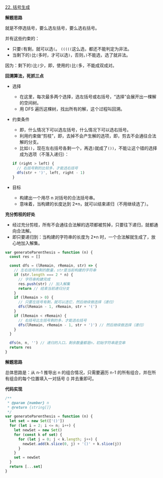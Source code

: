 [22. 括号生成](https://leetcode.cn/problems/generate-parentheses/)

**解题思路**

就是不停选括号，要么选左括号，要么选右括号。

并有这些约束的：

- 只要`(`有剩，就可以选`(`。 `(((((`这么选，都还不能判定为非法。
- 当剩下的`)`比`(`多时，才可以选`)`，否则，`)`不能选，选了就非法。

因为：剩下的`)`比`(`少，即，使用的`)`比`(`多，不能成双成对。

**回溯算法，死抓三点**

- 选择

  - 在这里，每次最多两个选择，选左括号或右括号，“选择”会展开出一棵解的空间树。
  - 用 DFS 遍历这棵树，找出所有的解，这个过程叫回溯。

- 约束条件

  - 即，什么情况下可以选左括号，什么情况下可以选右括号。
  - 利用约束做“剪枝”，即，去掉不会产生解的选项，即，剪去不会通往合法解的分支。
  - 比如`()`，现在左右括号各剩一个，再选`)`就成了`())`，不能让这个错的选择成为选项（不落入递归）：

  ```javascript
  if (right > left) {
    // 右括号剩的比较多，才能选右括号
    dfs(str + ')', left, right - 1)
  }
  ```

- 目标
  - 构建出一个用尽 n 对括号的合法括号串。
  - 意味着，当构建的长度达到 2\*n，就可以结束递归（不用继续选了）。

**充分剪枝的好处**

- 经过充分剪枝，所有不会通往合法解的选项都被剪掉，只要往下递归，就都通向合法解。
- 即只要递归到：当构建的字符串的长度为 2\*n 时，一个合法解就生成了，放心地加入解集。

```javascript
var generateParenthesis = function (n) {
  const res = []

  const dfs = (lRemain, rRemain, str) => {
    // 左右括号所剩的数量，str是当前构建的字符串
    if (str.length === 2 * n) {
      // 字符串构建完成
      res.push(str) // 加入解集
      return // 结束当前递归分支
    }
    if (lRemain > 0) {
      // 只要左括号有剩，就可以选它，然后继续做选择（递归）
      dfs(lRemain - 1, rRemain, str + '(')
    }
    if (lRemain < rRemain) {
      // 右括号比左括号剩的多，才能选右括号
      dfs(lRemain, rRemain - 1, str + ')') // 然后继续做选择（递归）
    }
  }

  dfs(n, n, '') // 递归的入口，剩余数量都是n，初始字符串是空串
  return res
}
```

**解题思路**

总体思路是：从 n-1 推导出 n 的组合情况，只需要遍历 n-1 的所有组合，并在所有组合的每个位置填入一对括号 () 并去重即可。

**代码实现**

```javascript
/**
 * @param {number} n
 * @return {string[]}
 */
var generateParenthesis = function (n) {
  let set = new Set(['()'])
  for (let i = 2; i <= n; i++) {
    let newSet = new Set()
    for (const k of set) {
      for (let j = 0; j < k.length; j++) {
        newSet.add(k.slice(0, j) + '()' + k.slice(j))
      }
    }
    set = newSet
  }
  return [...set]
}
```
